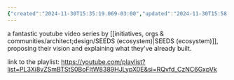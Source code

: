```yaml
---
{"created":"2024-11-30T15:35:19.069-03:00","updated":"2024-11-30T15:58:56.762-03:00","tags":["ReFi","regen","resource","design","tier1"],"dg-publish":true,"permalink":"/references/design/journey-to-regenerative-civilizations/","dgPassFrontmatter":true}
---
```


a fantastic youtube video series by [[initiatives, orgs & communities/architect;design/SEEDS (ecosystem)\|SEEDS (ecosystem)]], proposing their vision and explaining what they've already built.

link to the playlist: https://youtube.com/playlist?list=PL3Xi8vZSmBTStS0BoFItW8389HJLypX0E&si=RQvfd_CzNC6GxpVk
